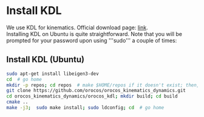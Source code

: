 # Install KDL

We use KDL for kinematics. Official download page: [link](http://www.orocos.org/kdl). </br>
Installing KDL on Ubuntu is quite straightforward. Note that you will be prompted for your password upon using '''sudo''' a couple of times:

## Install KDL (Ubuntu)

```bash
sudo apt-get install libeigen3-dev
cd  # go home
mkdir -p repos; cd repos  # make $HOME/repos if it doesn't exist; then, enter it
git clone https://github.com/orocos/orocos_kinematics_dynamics.git
cd orocos_kinematics_dynamics/orocos_kdl; mkdir build; cd build
cmake ..
make -j3;  sudo make install; sudo ldconfig; cd  # go home
```
